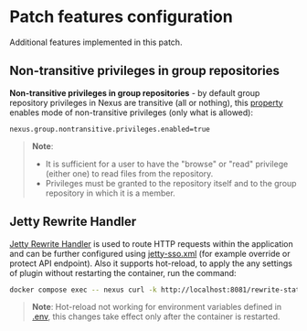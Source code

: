 # Patch features configuration

Additional features implemented in this patch.

## Non-transitive privileges in group repositories

**Non-transitive privileges in group repositories** - by default group repository privileges in Nexus are transitive (all or nothing), this [property](../etc/nexus-default.properties) enables mode of non-transitive privileges (only what is allowed):

```properties
nexus.group.nontransitive.privileges.enabled=true
```

> **Note**:
>
> * It is sufficient for a user to have the "browse" or "read" privilege (either one) to read files from the repository.
> * Privileges must be granted to the repository itself and to the group repository in which it is a member.

## Jetty Rewrite Handler

[Jetty Rewrite Handler][1] is used to route HTTP requests within the application and can be further configured using [jetty-sso.xml](../etc/jetty/jetty-sso.xml) (for example override or protect API endpoint). Also it supports hot-reload, to apply the any settings of plugin without restarting the container, run the command:

```bash
docker compose exec -- nexus curl -k http://localhost:8081/rewrite-status
```

> **Note**: Hot-reload not working for environment variables defined in [.env](../.env), this changes take effect only after the container is restarted.

[1]: https://eclipse.dev/jetty/documentation/jetty-9/index.html "Jetty Rewrite Handler"
